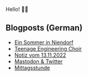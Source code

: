 Hello! 👋🏻

## Blogposts (German)
<!-- BLOG-POST-LIST:START -->
- [Ein Sommer in Niendorf](https://maurice-renck.de/de/leseliste/ein-sommer-in-niendorf)
- [Teenage Engineering Choir](https://maurice-renck.de/de/notes/2022/teenage-engineering-choir)
- [Notiz vom 13.11.2022](https://maurice-renck.de/de/notes/2022/1668354160)
- [Mastodon &amp; Twitter](https://maurice-renck.de/de/notes/2022/mastodon-twitter)
- [Mittagsstunde](https://maurice-renck.de/de/leseliste/mittagsstunde)
<!-- BLOG-POST-LIST:END -->

<!--
**mauricerenck/mauricerenck** is a ✨ _special_ ✨ repository because its `README.md` (this file) appears on your GitHub profile.

Here are some ideas to get you started:

- 🔭 I’m currently working on ...
- 🌱 I’m currently learning ...
- 👯 I’m looking to collaborate on ...
- 🤔 I’m looking for help with ...
- 💬 Ask me about ...
- 📫 How to reach me: ...
- 😄 Pronouns: ...
- ⚡ Fun fact: ...
-->
